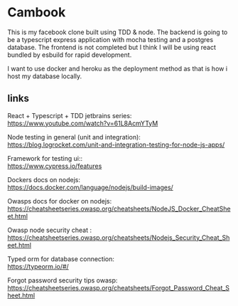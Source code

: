 # Cambook

This is my facebook clone built using TDD & node. The backend is going to be a typescript express application with mocha testing and a postgres database. The frontend is not completed but I think I will be using react bundled by esbuild for rapid development.

I want to use docker and heroku as the deployment method as that is how i host my database locally.



## links

React + Typescript + TDD jetbrains series:<br>
https://www.youtube.com/watch?v=61L8AcmYTyM

Node testing in general (unit and integration):<br>
https://blog.logrocket.com/unit-and-integration-testing-for-node-js-apps/

Framework for testing ui::<br>
https://www.cypress.io/features

Dockers docs on nodejs:<br>
https://docs.docker.com/language/nodejs/build-images/

Owasps docs for docker on nodejs:<br>
https://cheatsheetseries.owasp.org/cheatsheets/NodeJS_Docker_CheatSheet.html

Owasp node security cheat :<br>
https://cheatsheetseries.owasp.org/cheatsheets/Nodejs_Security_Cheat_Sheet.html

Typed orm for database connection:<br>
https://typeorm.io/#/

Forgot password security tips owasp:<br>
https://cheatsheetseries.owasp.org/cheatsheets/Forgot_Password_Cheat_Sheet.html
